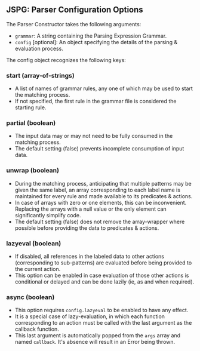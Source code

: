 
## JSPG: Parser Configuration Options

The Parser Constructor takes the following arguments:
* `grammar`: A string containing the Parsing Expression Grammar.
* `config` [optional]: An object specifying the details of the parsing & evaluation process.

The config object recognizes the following keys:

### start (array-of-strings)

* A list of names of grammar rules, any one of which may be used to start the matching process.
* If not specified, the first rule in the grammar file is considered the starting rule.

### partial (boolean)

* The input data may or may not need to be fully consumed in the matching process.
* The default setting (false) prevents incomplete consumption of input data.

### unwrap (boolean)

* During the matching process, anticipating that multiple patterns may be given the same label, an array corresponding to each label name is maintained for every rule and made available to its predicates & actions.
* In case of arrays with zero or one elements, this can be inconvenient. Replacing the arrays with a null value or the only element can significantly simplify code.
* The default setting (false) does not remove the array-wrapper where possible before providing the data to predicates & actions.

### lazyeval (boolean)

* If disabled, all references in the labeled data to other actions (corresponding to sub-patterns) are evaluated before being provided to the current action.
* This option can be enabled in case evaluation of those other actions is conditional or delayed and can be done lazily (ie, as and when required).

### async (boolean)

* This option requires `config.lazyeval` to be enabled to have any effect.
* It is a special case of lazy-evaluation, in which each function corresponding to an action must be called with the last argument as the callback function.
* This last argument is automatically popped from the `args` array and named `callback`. It's absence will result in an Error being thrown.